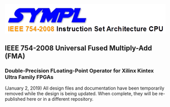 ![](https://github.com/jerry-D/IEEE-754-2008_ISA_CPU/blob/master/images/SYMPL_CPU_LOGO.png)
## IEEE 754-2008 Universal Fused Multiply-Add (FMA) 
### Double-Precision FLoating-Point Operator for Xilinx Kintex Ultra Family FPGAs

(January 2, 2019) All design files and documentation have been temporarily removed while the design is being updated.  When complete, they will be re-published here or in a different repository.

